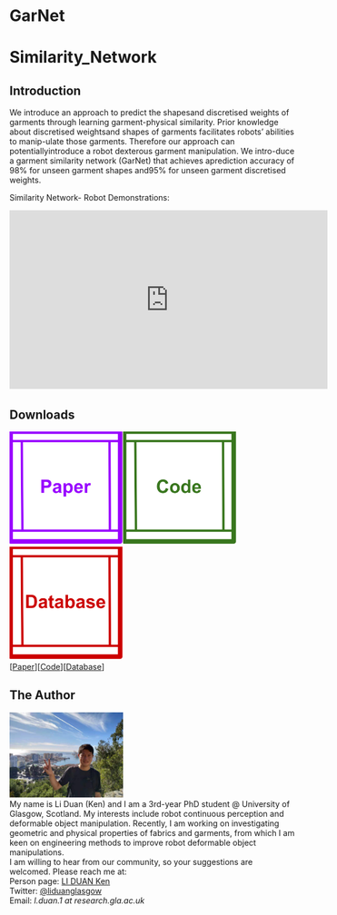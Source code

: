 # GarNet
# Similarity_Network
## Introduction

We introduce an approach to predict the shapesand discretised weights of garments through learning garment-physical similarity. Prior knowledge about discretised weightsand shapes of garments facilitates robots’ abilities to manip-ulate those garments. Therefore our approach can potentiallyintroduce a robot dexterous garment manipulation. We intro-duce a garment similarity network (GarNet) that achieves aprediction accuracy of 98% for unseen garment shapes and95% for unseen garment discretised weights. 

Similarity Network- Robot Demonstrations:

<iframe width="560" height="315" src="https://www.youtube.com/embed/My_H-RvCPCE" title="YouTube video player" frameborder="0" allow="accelerometer; autoplay; clipboard-write; encrypted-media; gyroscope; picture-in-picture" allowfullscreen></iframe>


## Downloads
<img src="images/Page_Design_Paper.png" width="200" height="200"><img src="images/Page_Design_Code.png" width="200" height="200"><img src="images/Page_Design_Database.png" width="200" height="200">\
 [<a taget="_blank" title="Paper" href="https://www.overleaf.com/read/wbhmkkpbgmwb">Paper</a>][<a taget="_blank" title="Code" href="https://github.com/LiDuanAtGlasgow/Similarity_Network">Code</a>][<a taget="_blank" title="Database" href="https://gla-my.sharepoint.com/:u:/g/personal/2168518d_student_gla_ac_uk/EVTEReYCQWhGvuXjiuL5HWsB1qyHnAQBbyZk47TK7gaN2A?e=yzBFGm">Database</a>]

## The Author
<img src='images/Li_Duan_Ken.jpg' width='200' height='150'>\
My name is Li Duan (Ken) and I am a 3rd-year PhD student @ University of Glasgow, Scotland. My interests include robot continuous perception and deformable object manipulation. Recently, I am working on investigating geometric and physical properties of fabrics and garments, from which I am keen on engineering methods to improve robot deformable object manipulations.\
I am willing to hear from our community, so your suggestions are welcomed. Please reach me at:\
Person page: [LI DUAN Ken](https://www.gla.ac.uk/schools/computing/researchstudents/liduan/)\
Twitter: [@liduanglasgow](https://twitter.com/liduanglasgow)\
Email: <em>l.duan.1 at research.gla.ac.uk</em>